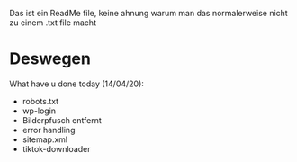 Das ist ein ReadMe file, keine ahnung warum man das normalerweise nicht zu einem .txt file macht
# Deswegen
What have u done today (14/04/20):
- robots.txt
- wp-login
- Bilderpfusch entfernt
- error handling
- sitemap.xml
- tiktok-downloader
